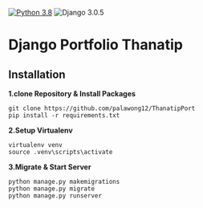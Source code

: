 [![Python 3.8](https://img.shields.io/badge/python-3.8-yellow.svg)](https://www.python.org/downloads/release/python-380/)
![Django 3.0.5](https://img.shields.io/badge/Django-3.0.5-green.svg)
# Django Portfolio Thanatip

## Installation

**1.clone Repository & Install Packages**
```
git clone https://github.com/palawong12/ThanatipPort
pip install -r requirements.txt
```
**2.Setup Virtualenv**
```
virtualenv venv
source .venv\scripts\activate
```
**3.Migrate & Start Server**
```
python manage.py makemigrations
python manage.py migrate
python manage.py runserver
```
